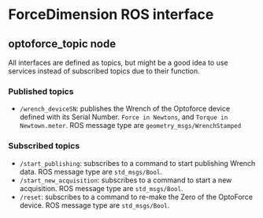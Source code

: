# ForceDimension ROS interface

## optoforce_topic node

All interfaces are defined as topics, but might be a good idea to use services instead of subscribed topics due to their function.

### Published topics
- `/wrench_deviceSN`:  publishes the Wrench of the Optoforce device defined with its Serial Number. `Force in Newtons`, and `Torque in Newtown.meter`. ROS message type are `geometry_msgs/WrenchStamped`

### Subscribed topics
- `/start_publishing`:  subscribes to a command to start publishing Wrench data. ROS message type are `std_msgs/Bool`. 
- `/start_new_acquisition`:  subscribes to a command to start a new acquisition. ROS message type are `std_msgs/Bool`. 
- `/reset`:  subscribes to a command to re-make the Zero of the OptoForce device. ROS message type are `std_msgs/Bool`. 